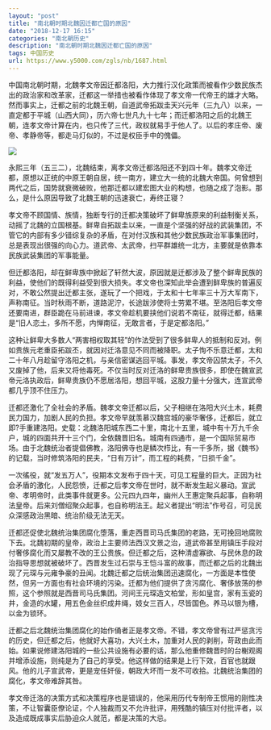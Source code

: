 ```yaml
---
layout: "post"
title: "南北朝时期北魏因迁都亡国的原因"
date: "2018-12-17 16:15"
categories: "南北朝历史"
description: "南北朝时期北魏因迁都亡国的原因"
tags: 中国历史
url: https://www.y5000.com/zgls/nb/1687.html
---
```






中国南北朝时期，北魏孝文帝因迁都洛阳，大力推行汉化政策而被看作少数民族杰出的政治家和改革家，迁都这一举措也被看作体现了孝文帝一代帝王的雄才大略。然而事实上，迁都之前的北魏王朝，自道武帝拓跋圭天兴元年（三九八）以来，一直定都于平城（山西大同），历六帝七世凡九十七年；而迁都洛阳之后的北魏王朝，连孝文帝计算在内，也只传了三代，政权就易手于他人了。以后的孝庄帝、废帝、孝静帝等，都走马灯似的，不过是权臣手中的傀儡。

![](https://img.y5000.com/uploads/allimg/130907/2-130ZH10212538.jpg)

永熙三年（五三二），北魏结束，离孝文帝迁都洛阳还不到四十年。魏孝文帝迁都，原想以正统的中原王朝自居，统一南方，建立大一统的北魏大帝国。何曾想到两代之后，国势就衰微破败，他那迁都以建宏图大业的构想，也随之成了泡影。那么，是什么原因导致了北魏王朝的迅速衰亡，寿终正寝？

孝文帝不顾国情、族情，独断专行的迁都决策破坏了鲜卑族原来的利益制衡关系，动摇了北魏的立国根基。鲜卑自拓跋圭以来，一直是个坚强的好战的武装集团，不管它的内部有多少错综复杂的矛盾，在对付汉族和其他少数民族政治军事集团时，总是表现出很强的向心力。道武帝、太武帝，扫平群雄统一北方，主要就是依靠本民族武装集团的军事能量。

但迁都洛阳，却在鲜卑族中掀起了轩然大波，原因就是迁都涉及了整个鲜卑民族的利益，使他们的既得利益受到很大损失。孝文帝也深知此举会遭到鲜卑族的普遍反对，不敢公然提出迁都主张，遂玩了一个把戏，于太和十七年率三十万大军南下，声称南征。当时秋雨不断，道路泥泞，长途跋涉使将士劳累不堪。至洛阳后孝文帝还要南进，群臣跪在马前进谏，孝文帝趁机要挟他们说若不南征，就得迁都，结果是“旧人恋土，多所不愿，内惮南征，无敢言者，于是定都洛阳。”

这种让鲜卑大多数人“两害相权取其轻”的作法受到了很多鲜卑人的抵制和反对。例如贵族元老重臣拓跋丕，就因对迁洛意见不同而被降职。太子恂不乐意迁都，太和二十年八月趁留守洛阳之机，与亲信密谋逃回平城。事发，孝文帝囚禁太子，不久又废掉了他，后来又将他毒死。不仅当时反对迁洛的鲜卑贵族很多，即使在魏宣武帝元洛执政后，鲜卑贵族仍不愿居洛阳，想回平城，这股力量十分强大，连宣武帝都几乎顶不住压力。

迁都还激化了全社会的矛盾。魏孝文帝迁都以后，父子相继在洛阳大兴土木，耗费民力国力，加剧人民的负担。孝文帝早就羡慕汉魏宫城的豪华奢侈，迁都后，就立即?手重建洛阳。史载：北魏洛阳城东西二十里，南北十五里，城中有十万九千余户，城的四面共开十三个门，全依魏晋旧名。城南有四通市，是一个国际贸易市场。由于北魏统治者提倡佛教，洛阳佛寺也是鳞次栉比，有一千多所，据《魏书》的记载，当时修筑洛阳的民夫，“日有万计”，而工程的耗费，“日损千金”。

一次徭役，就“发五万人”，役期本文发布于四十天，可见工程量的巨大。正因为社会矛盾的激化，人民怨愤，迁都之后孝文帝在世时，就不断发生起义暴动。宣武帝、孝明帝时，此类事件就更多。公元四九四年，幽州人王惠定聚兵起事，自称明法皇帝。后来刘僧绍聚众起事，也自称明法王。起义者提出“明法”作号召，可见民众深感政治黑暗、统治阶级无法无天。

迁都还促使北魏统治集团腐化堕落，重走西晋司马氏集团的老路，无可挽回地腐败下去。北魏初期的皇帝，政治上主要师法西汉文景之治，道武帝甚至用镇压手段对付奢侈腐化而又屡教不改的王公贵族。但迁都之后，这种清虚寡欲、与民休息的政治指导思想就被破坏了。西晋发生过石崇与王恺斗富的故事，而迁都之后的北魏出现了元琛与元雍争豪的丑闻。北魏迁都之后统治集团迅速腐化，一方面是本性使然，但另一方面也有社会环境的污染。迁都为他们提供了贪污腐化、奢侈放荡的参照，这个参照就是西晋司马氏集团。河间王元琛造文柏堂，形如皇宫，家有玉瓷的井，金造的水罐，用五色金丝织成井绳，妓女三百人，尽皆国色。养马以银为槽，以金为锁环。

迁都之后北魏统治集团腐化的始作俑者正是孝文帝。不错，孝文帝曾有过严惩贪污的历史，但迁都之后，他就好大喜功，大兴土木，加重对人民的剥削，苛政由此而始。如果说修建洛阳城的一些公共设施有必要的话，那么他重修魏晋时的台榭观阁并增添设施，则纯是为了自己的享受。他这样做的结果是上行下效，百官也就跟风。他的儿子宣武帝，更是宠任奸佞，朝政大坏而一发不可收拾。北魏统治集团的腐化，孝文帝难辞其咎。

孝文帝迁洛的决策方式和决策程序也是错误的，他采用历代专制帝王惯用的刚性决策，不让智囊臣僚论证，个人独裁而又不允许批评，用残酷的镇压对付批评者，以及造成既成事实后胁迫众人就范，都是决策的大忌。
